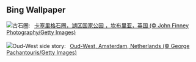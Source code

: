## Bing Wallpaper
![](https://www.bing.com/th?id=OHR.CastleriggStoneCircleUK_ZH-CN1174541384_UHD.jpg&w=1000)古石圈:&nbsp;&ensp;[卡塞里格石圈，湖区国家公园 ，坎布里亚，英国 (© John Finney Photography/Getty Images)](https://www.bing.com/th?id=OHR.CastleriggStoneCircleUK_ZH-CN1174541384_UHD.jpg)
<br><br/>
![](https://www.bing.com/th?id=OHR.BlueAmsterdam_EN-US6868017848_UHD.jpg&w=1000)Oud-West side story:&nbsp;&ensp;[Oud-West, Amsterdam, Netherlands (© George Pachantouris/Getty Images)](https://www.bing.com/th?id=OHR.BlueAmsterdam_EN-US6868017848_UHD.jpg)
<br><br/>
